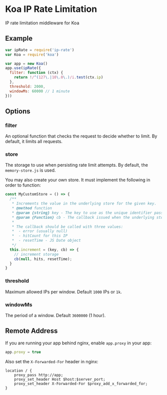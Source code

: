 # Koa IP Rate Limitation

IP rate limitation middleware for Koa

## Example

```js
var ipRate = require('ip-rate')
var Koa = require('koa')

var app = new Koa()
app.use(ipRate({
  filter: function (ctx) {
    return !/^(127\.|10\.0\.)/i.test(ctx.ip)
  },
  threshold: 2000,
  windowMs: 60000 // 1 minute
}))
```

## Options

### filter

An optional function that checks the request to decide whether to limit.
By default, it limits all requests.

### store

The storage to use when persisting rate limit attempts.
By default, the `memory-store.js` is used.

You may also create your own store. It must implement the following in order to function:

```js
const MyCustomStore = () => {
  /**
   * Increments the value in the underlying store for the given key.
   * @method function
   * @param {string} key - The key to use as the unique identifier passed down from RateLimit.
   * @param {Function} cb - The callback issued when the underlying store is finished.
   *
   * The callback should be called with three values:
   *  - error (usually null)
   *  - hitCount for this IP
   *  - resetTime - JS Date object
   */
  this.increment = (key, cb) => {
    // increment storage
    cb(null, hits, resetTime);
  }
}
```

### threshold

Maximum allowed IPs per window.
Default `1000` IPs or `1k`.

### windowMs

The period of a window.
Default `3600000` (1 hour).

## Remote Address

If you are running your app behind nginx, enable `app.proxy` in your app:
```js
app.proxy = true
```

Also set the `X-Forwarded-For` header in nginx:

```
location / {
    proxy_pass http://app;
    proxy_set_header Host $host:$server_port;
    proxy_set_header X-Forwarded-For $proxy_add_x_forwarded_for;
}
```
